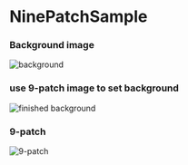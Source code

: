 # NinePatchSample

### Background image
![background](https://2.bp.blogspot.com/-EO_u2w2M6nY/WS9kL4nVWZI/AAAAAAAAKAk/Cc_pDQb0r945Fd0SFkW_CetYZF_J8vBtQCLcB/s320/ninepatch.png)

### use 9-patch image to set background
![finished background](https://4.bp.blogspot.com/-vsHlrtYtTDo/WS9kL3CZTJI/AAAAAAAAKAo/2iQiyKs0IDYXGdRzUChZ8q_SPwb0JRB5ACLcB/s640/nine_patch2.png)

### 9-patch
![9-patch](https://1.bp.blogspot.com/-ECXBBi3m6oE/WS9kL6UR-KI/AAAAAAAAKAg/f30v2BYhGxAWMxmWMOHYKdRPj-wFOk0rACLcB/s640/ninepatch3.png)



